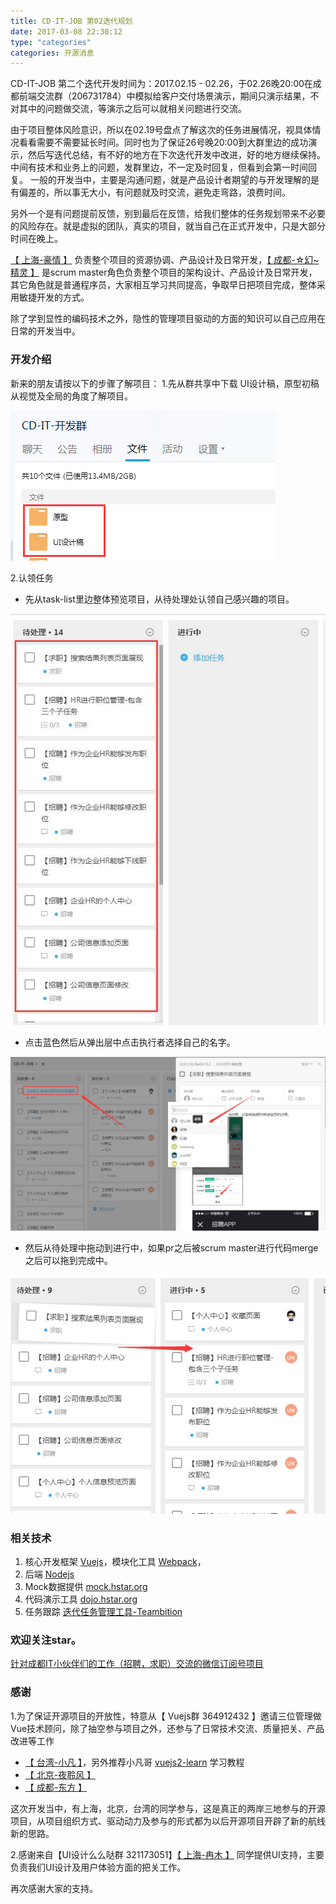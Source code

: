 ```yaml
---
title: CD-IT-JOB 第02迭代规划
date: 2017-03-08 22:30:12
type: "categories"
categories: 开源消息
---
```

CD-IT-JOB 第二个迭代开发时间为：2017.02.15 - 02.26，于02.26晚20:00在成都前端交流群（206731784）中模拟给客户交付场景演示，期间只演示结果，不对其中的问题做交流，等演示之后可以就相关问题进行交流。

由于项目整体风险意识，所以在02.19号盘点了解这次的任务进展情况，视具体情况看看需要不需要延长时间。同时也为了保证26号晚20:00到大群里边的成功演示，然后写迭代总结，有不好的地方在下次迭代开发中改进，好的地方继续保持。中间有技术和业务上的问题，发群里边，不一定及时回复，但看到会第一时间回复。
一般的开发当中，主要是沟通问题，就是产品设计者期望的与开发理解的是有偏差的，所以事无大小，有问题就及时交流，避免走弯路，浪费时间。

另外一个是有问题提前反馈，别到最后在反馈，给我们整体的任务规划带来不必要的风险存在。就是虚拟的团队，真实的项目，就当自己在正式开发中，只是大部分时间在晚上。

[【 上海-豪情 】](http://jikey.cnblogs.com) 负责整个项目的资源协调、产品设计及日常开发，[【 成都-☆幻~精灵 】](http://humin.cnblogs.com/) 是scrum master角色负责整个项目的架构设计、产品设计及日常开发，其它角色就是普通程序员，大家相互学习共同提高，争取早日把项目完成，整体采用敏捷开发的方式。

除了学到显性的编码技术之外，隐性的管理项目驱动的方面的知识可以自己应用在日常的开发当中。

### 开发介绍

新来的朋友请按以下的步骤了解项目：
1.先从群共享中下载 UI设计稿，原型初稿从视觉及全局的角度了解项目。

![UI设计稿](/images/20170215/ui.png)

2.认领任务

- 先从task-list里边整体预览项目，从待处理处认领自己感兴趣的项目。

![UI设计稿](/images/20170215/task-list.jpg)

- 点击蓝色然后从弹出层中点击执行者选择自己的名字。

![认领](/images/20170215/task-claim.jpg)

- 然后从待处理中拖动到进行中，如果pr之后被scrum master进行代码merge之后可以拖到完成中。

![完成](/images/20170215/task-doing.jpg)

### 相关技术

1. 核心开发框架 [Vuejs](https://cn.vuejs.org/)，模块化工具 [Webpack](https://webpack.github.io/docs/)，
2. 后端 [Nodejs](https://nodejs.org/zh-cn/)
3. Mock数据提供 [mock.hstar.org](http://mock.hstar.org/login)
4. 代码演示工具 [dojo.hstar.org](http://dojo.hstar.org/)
5. 任务跟踪 [迭代任务管理工具-Teambition](https://www.teambition.com)

### 欢迎关注star。
[针对成都IT小伙伴们的工作（招聘，求职）交流的微信订阅号项目](https://github.com/chengdujs/cd-it-job)

### 感谢
1.为了保证开源项目的开放性，特意从【 Vuejs群 364912432 】邀请三位管理做Vue技术顾问，除了抽空参与项目之外，还参与了日常技术交流、质量把关、产品改进等工作
- [【 台湾-小凡 】](https://github.com/bhnddowinf)，另外推荐小凡哥 [vuejs2-learn](https://github.com/bhnddowinf/vuejs2-learn) 学习教程
- [【 北京-夜聆风 】](https://github.com/yelingfeng521)
- [【 成都-东方 】](https://github.com/goodbugs)

这次开发当中，有上海，北京，台湾的同学参与，这是真正的两岸三地参与的开源项目，从项目组织方式、驱动动力及参与的形式都为以后开源项目开辟了新的航线新的思路。

2.感谢来自【UI设计么么哒群 321173051】[【 上海-冉木 】]() 同学提供UI支持，主要负责我们UI设计及用户体验方面的把关工作。

再次感谢大家的支持。

